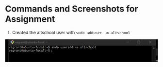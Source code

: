 # Commands and Screenshots for Assignment

1. Created the altschool user with ```sudo adduser -m altschool```
   
![useradd screenshot](images/1.altschooluser.png)
